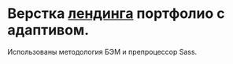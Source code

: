 Верстка [лендинга](https://ismsahib.github.io/portfolio_landing/) портфолио с адаптивом.
====
Использованы методология БЭМ и препроцессор Sass.